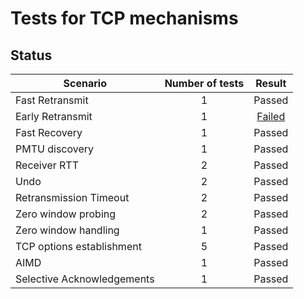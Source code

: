 # Tests for TCP mechanisms

## Status
|**Scenario**|**Number of tests**|**Result**|
------------|:-------------------:|:----------:|
|Fast Retransmit|1|Passed|
|Early Retransmit|1|[Failed](https://github.com/shivrai/TCP-IP-Regression-TestSuite/tree/master/early_retransmit#test-for-early-retranstmit)|
|Fast Recovery|1|Passed|
|PMTU discovery|1|Passed|
|Receiver RTT|2|Passed|
|Undo|2|Passed|
|Retransmission Timeout|2|Passed|
|Zero window probing|2|Passed|
|Zero window handling|1|Passed|
|TCP options establishment|5|Passed|
|AIMD|1|Passed|
|Selective Acknowledgements|1|Passed|
